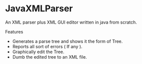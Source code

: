 JavaXMLParser
=============

An XML parser plus XML GUI editor written in java from scratch.

Features 
* Generates a parse tree and shows it the form of Tree.
* Reports all sort of errors ( If any ).
* Graphically edit the Tree. 
* Dumb the edited tree to an XML file.
